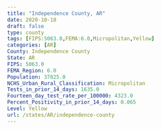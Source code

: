 ```yaml
---
title: "Independence County, AR"
date: 2020-10-18
draft: false
type: county
tags: [FIPS:5063.0,FEMA:6.0,Micropolitan,Yellow]
categories: [AR]
County: Independence County
State: AR
FIPS: 5063.0
FEMA_Region: 6.0
Population: 37825.0
NCHS_Urban_Rural_Classification: Micropolitan
Tests_in_prior_14_days: 1635.0
Fourteen_day_test_rate_per_100000: 4323.0
Percent_Positivity_in_prior_14_days: 0.065
Level: Yellow
url: /states/AR/independence-county
---
```



